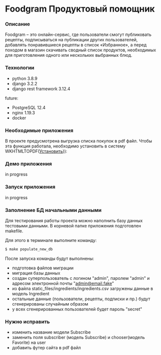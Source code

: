 # Foodgram Продуктовый помощник

### Описание


Foodgram – это онлайн-сервис, где пользователи смогут публиковать рецепты, подписываться на публикации других пользователей, добавлять понравившиеся рецепты в список «Избранное», а перед походом в магазин скачивать сводный список продуктов, необходимых для приготовления одного или нескольких выбранных блюд.

### Технологии
- python 3.8.9
- django 3.2.2
- django rest framework 3.12.4

future:
- PostgreSQL 12.4
- nginx 1.19.3
- docker

### Необходимые приложения
В проекте предусмотрена выгрузка списка покупок в pdf файл.
Чтобы эта функция работала, необходимо установить в систему WKHTMLTOPDF([Установить](https://wkhtmltopdf.org/downloads.html))):



### Демо приложения

in progress

### Запуск приложения

in progress


### Заполнение БД начальными данными

Для тестирования работы проекта можно наполнить базу данных тестовыми данными.
В корневой папке приложения подготовлен makefile.

Для этого в терминале выполните команду:

```bash
$ make populate_new_db
```

После запуска команды будут выполнены:
- подготовка файлов миграции
- миграция базы данных
- создан суперпользователь с логином "admin", паролем "admin" и адресом электронной почты "admin@email.fake"
- из файла static_files/ingredients/ingredients.csv загружены данные в модель Ingredient
- остальные данные (пользователи, рецепты, подписки и пр.) будут сгенерированы случайным образом
- у всех сгенерированных пользователей будет пароль "secret"


### Нужно исправить

- изменить название модели Subscribe
- заменить поля subscriber (модель Subscribe) и chooser(модель Favorite) на user
- добавить футер сайта в pdf файл
